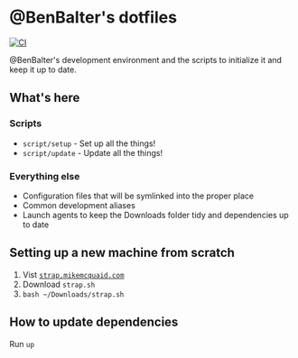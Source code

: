 # @BenBalter's dotfiles

[![CI](https://github.com/benbalter/dotfiles/actions/workflows/ci.yml/badge.svg)](https://github.com/benbalter/dotfiles/actions/workflows/ci.yml)

@BenBalter's development environment and the scripts to initialize it and keep it up to date.

## What's here

### Scripts

* `script/setup` - Set up all the things!
* `script/update` - Update all the things!

### Everything else

* Configuration files that will be symlinked into the proper place
* Common development aliases
* Launch agents to keep the Downloads folder tidy and dependencies up to date

## Setting up a new machine from scratch

1. Vist [`strap.mikemcquaid.com`](https://strap.mikemcquaid.com)
2. Download `strap.sh`
3. `bash ~/Downloads/strap.sh`

## How to update dependencies

Run `up`
